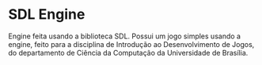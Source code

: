 # SDL Engine

Engine feita usando a biblioteca SDL. Possui um jogo simples usando a engine, feito para a disciplina de Introdução ao Desenvolvimento de Jogos, do departamento de Ciência da Computação da Universidade de Brasília.
